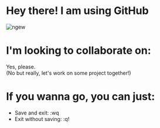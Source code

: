 # Hey there! I am using GitHub
![ngew](https://github.com/user-attachments/assets/ee46ac56-46c2-43d4-88ee-a8d4a3ef78d7)

# I'm looking to collaborate on:

Yes, please.<br/>
(No but really, let's work on some project together!)

# If you wanna go, you can just:
- Save and exit: :wq
- Exit without saving: :q!

<!--
**noamblei/noamblei** is a ✨ _special_ ✨ repository because its `README.md` (this file) appears on your GitHub profile.

Here are some ideas to get you started:

- 🔭 I’m currently working on ...
- 🌱 I’m currently learning ...
- 👯 I’m looking to collaborate on ...
- 🤔 I’m looking for help with ...
- 💬 Ask me about ...
- 📫 How to reach me: ...
- 😄 Pronouns: ...
- ⚡ Fun fact: ...
-->
